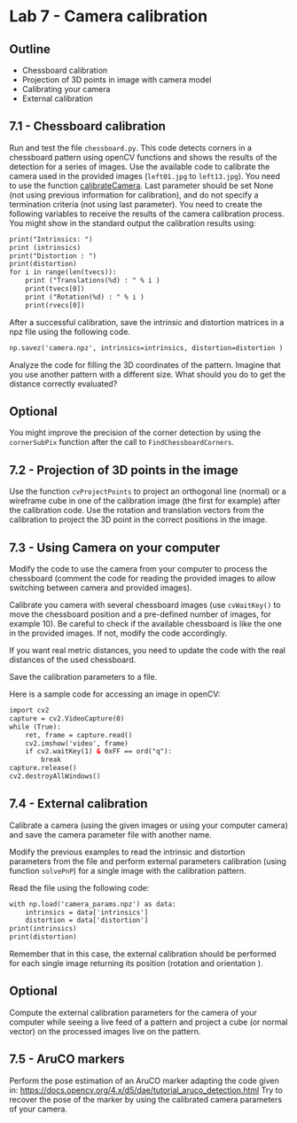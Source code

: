 # Lab 7 - Camera calibration 

## Outline
* Chessboard calibration
* Projection of 3D points in image with camera model
* Calibrating your camera
* External calibration

## 7.1 - Chessboard calibration 
Run and test the file `chessboard.py`. This code detects corners in a chessboard pattern using openCV functions and shows the results of the detection for a series of images.
Use the available code to calibrate the camera used in the provided images (`left01.jpg` to `left13.jpg`). You need to use the function [calibrateCamera](https://docs.opencv.org/2.4/modules/calib3d/doc/camera_calibration_and_3d_reconstruction.html#calibratecamera). Last parameter should be set None (not using previous information for calibration), and do not specify a termination criteria (not using last parameter).
You need to create the following variables to receive the results of the camera calibration process.
You might show in the standard output the calibration results using:
```html
print("Intrinsics: ")
print (intrinsics)
print("Distortion : ")
print(distortion)
for i in range(len(tvecs)):
    print ("Translations(%d) : " % i )
    print(tvecs[0])
    print ("Rotation(%d) : " % i )
    print(rvecs[0])
```
After a successful calibration, save the intrinsic and distortion matrices in a npz file using the following code.
```html
np.savez('camera.npz', intrinsics=intrinsics, distortion=distortion )
```
Analyze the code for filling the 3D coordinates of the pattern. Imagine that you use another pattern with a different size. What should you do to get the distance correctly evaluated?

## Optional
You might improve the precision of the corner detection by using the `cornerSubPix` function after the call to `FindChessboardCorners`. 

## 7.2 - Projection of 3D points in the image
Use the function `cvProjectPoints` to project an orthogonal line (normal) or a wireframe cube in one of the calibration image (the first for example) after the calibration code. Use the rotation and translation vectors from the calibration to project the 3D point in the correct positions in the image.

## 7.3 - Using Camera on your computer
Modify the code to use the camera from your computer to process the chessboard (comment the code for reading the provided images to allow switching between camera and provided images). 

Calibrate you camera with several chessboard images (use `cvWaitKey()` to move the chessboard position and a pre-defined number of images, for example 10). Be careful to check if the available chessboard is like the one in the provided images. If not, modify the code accordingly.

If you want real metric distances, you need to update the code with the real distances of the used chessboard.

Save the calibration parameters to a file.

Here is a sample code for accessing an image in openCV:
```html
import cv2
capture = cv2.VideoCapture(0)
while (True):
    ret, frame = capture.read()
    cv2.imshow('video', frame)
    if cv2.waitKey(1) & 0xFF == ord("q"):
        break
capture.release()
cv2.destroyAllWindows()
```

## 7.4 - External calibration
Calibrate a camera (using the given images or using your computer camera) and save the camera parameter file with another name. 

Modify the previous examples to read the intrinsic and distortion parameters from the file and perform external parameters calibration (using function `solvePnP`) for a single image with the calibration pattern. 

Read the file using the following code:
```html
with np.load('camera_params.npz') as data:
    intrinsics = data['intrinsics']
    distortion = data['distortion']
print(intrinsics)
print(distortion)
```
Remember that in this case, the external calibration should be performed for each single image returning its position (rotation and orientation ).

## Optional
Compute the external calibration parameters for the camera of your computer while seeing a live feed of a pattern and project a cube (or normal vector) on the processed images live on the pattern.

## 7.5 - AruCO markers 
Perform the pose estimation of an AruCO marker adapting the code given in:
https://docs.opencv.org/4.x/d5/dae/tutorial_aruco_detection.html
Try to recover the pose of the marker by using the calibrated camera parameters of your camera.
